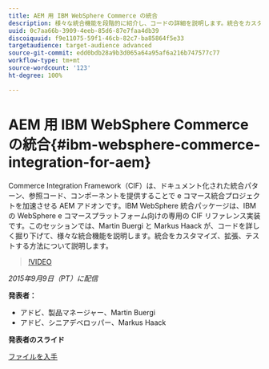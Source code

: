 ```yaml
---
title: AEM 用 IBM WebSphere Commerce の統合
description: 様々な統合機能を段階的に紹介し、コードの詳細を説明します。統合をカスタマイズ、拡張およびテストする方法について説明します。
uuid: 0c7aa66b-3909-4eeb-85d6-87e7faa4db39
discoiquuid: f9e11075-59f1-46cb-82c7-ba85864f5e33
targetaudience: target-audience advanced
source-git-commit: edd0bdb28a9b3d065a64a95af6a216b747577c77
workflow-type: tm+mt
source-wordcount: '123'
ht-degree: 100%

---
```


# AEM 用 IBM WebSphere Commerce の統合{#ibm-websphere-commerce-integration-for-aem}

Commerce Integration Framework（CIF）は、ドキュメント化された統合パターン、参照コード、コンポーネントを提供することで e コマース統合プロジェクトを加速させる AEM アドオンです。IBM WebSphere 統合パッケージは、IBM の WebSphere e コマースプラットフォーム向けの専用の CIF リファレンス実装です。このセッションでは、Martin Buergi と Markus Haack が、コードを詳しく掘り下げて、様々な統合機能を説明します。統合をカスタマイズ、拡張、テストする方法について説明します。

>[!VIDEO](https://video.tv.adobe.com/v/19375/?quality=9)

*2015年9月9日（PT）に配信*

**発表者：**

* アドビ、製品マネージャー、Martin Buergi
* アドビ、シニアデベロッパー、Markus Haack

**発表者のスライド**

[ファイルを入手](assets/150909-aem-gems-ibm-websphere-commerce-integration.pdf)
<!--
[Get back to the Overview](https://helpx.adobe.com/experience-manager/kt/eseminars/gems/aem-index.html)
-->
